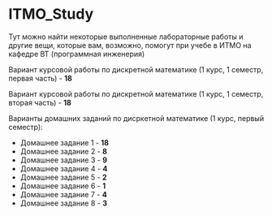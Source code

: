 # ITMO_Study
Тут можно найти некоторые выполненные лабораторные работы и другие вещи, которые вам, возможно, помогут при учебе в ИТМО на кафедре ВТ (программная инженерия)

Вариант курсовой работы по дискретной математике (1 курс, 1 семестр, первая часть) - **18**

Вариант курсовой работы по дискретной математике (1 курс, 1 семестр, вторая часть) - **18**

Варианты домашних заданий по дисркетной математике (1 курс, первый семестр):
* Домашнее задание 1 - **18**
* Домашнее задание 2 - **8**
* Домашнее задание 3 - **9**
* Домашнее задание 4 - **4**
* Домашнее задание 5 - **2**
* Домашнее задание 6 - **1**
* Домашнее задание 7 - **4**
* Домашнее задание 8 - **3**

